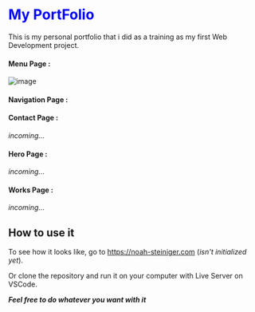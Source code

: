  <h1 style="color:blue;">My PortFolio</h1>

This is my personal portfolio that i did as a training as my first Web Development project.

#### Menu Page :
![image](https://github.com/G1anC/PortFolio/assets/114910356/8ee95fa4-15da-46f3-a934-2cda6f8d1f6a)

#### Navigation Page :

#### Contact Page :

*incoming...*

#### Hero Page :

*incoming...*

#### Works Page :

*incoming...*


## How to use it

To see how it looks like, go to https://noah-steiniger.com (*isn't initialized yet*).

Or clone the repository and run it on your computer with Live Server on VSCode.

***Feel free to do whatever you want with it***


